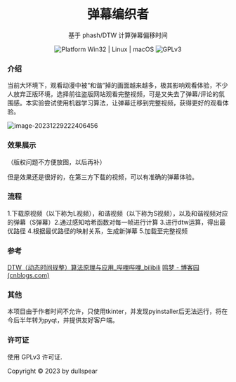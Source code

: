 
  <h1 align="center">
  弹幕编织者
</h1>

<p align="center">
  基于 phash/DTW 计算弹幕偏移时间
</p>
<p align="center">
  <a style="text-decoration:none">
    <img src="https://img.shields.io/badge/Platform-Win32%20|%20Linux%20|%20macOS-blue?color=#4ec820" alt="Platform Win32 | Linux | macOS"/>
  </a>
  <a style="text-decoration:none">
    <img src="https://img.shields.io/badge/License-GPLv3-blue?color=#4ec820" alt="GPLv3"/>
  </a>
</p>



### 介绍

当前大环境下，观看动漫中被“和谐”掉的画面越来越多，极其影响观看体验，不少人放弃正版环境，选择前往盗版网站观看完整视频，可是又失去了弹幕/评论的氛围感。本实验尝试使用机器学习算法，让弹幕迁移到完整视频，获得更好的观看体验。

![image-20231229222406456](https://obssh.obs.cn-east-3.myhuaweicloud.com/img_sxy/202312292224590.png)





### 效果展示

（版权问题不方便放图，以后再补）

但是效果还是很好的，在第三方下载的视频，可以有准确的弹幕体验。





### 流程

1.下载原视频（以下称为L视频），和谐视频（以下称为S视频），以及和谐视频对应的弹幕（S弹幕）2.通过感知哈希函数对每一帧进行计算
3.进行dtw运算，得出最优路径
4.根据最优路径的映射关系，生成新弹幕
5.加载至完整视频



### 参考

[DTW（动态时间规整）算法原理与应用_哔哩哔哩_bilibili](https://www.bilibili.com/video/BV12r4y1A7mT/?spm_id_from=333.788&vd_source=df034c933ea08326f3a58a38fa1c7fce)
 [鸣梦 - 博客园 (cnblogs.com)](https://www.cnblogs.com/HoEn/)



### 其他

本项目由于作者时间不允许，只使用tkinter，并发现pyinstaller后无法运行，将在今后半年转为pyqt，并提供友好客户端。





### 许可证

使用 GPLv3 许可证.

Copyright © 2023 by dullspear

